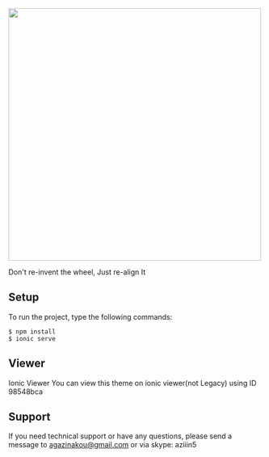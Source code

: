 <img src="cover.png" align="center" width="500"/>

Don't re-invent the wheel, Just re-align It

## Setup

To run the project, type the following commands:

``` 
$ npm install 
$ ionic serve 
```

## Viewer

Ionic Viewer
You can view this theme on ionic viewer(not Legacy) using ID 98548bca

## Support
If you need technical support or have any questions, please send a message to agazinakou@gmail.com or via skype: aziiin5